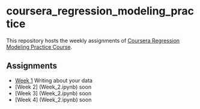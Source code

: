 # coursera_regression_modeling_practice
This repository hosts the weekly assignments of [Coursera Regression Modeling Practice Course](https://www.coursera.org/learn/regression-modeling-practice).

## Assignments

* [Week 1](Week_1.md) Writing about your data
* [Week 2] (Week_2.ipynb) soon
* [Week 3] (Week_2.ipynb) soon
* [Week 4] (Week_2.ipynb) soon

